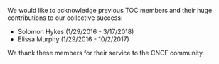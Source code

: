 We would like to acknowledge previous TOC members and their huge contributions to our collective success: 

* Solomon Hykes (1/29/2016 - 3/17/2018)
* Elissa Murphy (1/29/2016 - 10/2/2017)

We thank these members for their service to the CNCF community.
